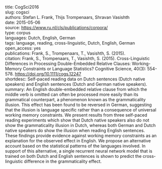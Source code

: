 title: CogSci2016  
slug: cogsci  
authors: Stefan L. Frank, Thijs Trompenaars, Shravan Vasishth  
date: 2015-05-06  
source: https://www.ru.nl/cls/publications/corpora/  
type: corpus  
languages: Dutch, English, German   
tags: language, reading, cross-linguistic, Dutch, English, German   
open_access: yes  
publications: Frank, S., Trompenaars, T., Vasishth, S. (2015).  
citation: Frank, S., Trompenaars, T., Vasishth, S. (2015). Cross-Linguistic Differences in Processing Double-Embedded Relative Clauses: Working-Memory Constraints or Language Statistics? Cognitive Science, 40(3): 554-578. https://doi.org/10.1111/cogs.12247  
shortdesc: Self-paced reading data on Dutch sentences (Dutch native speakers) and English sentences (Dutch and German native speakers).  
summary: An English double-embedded relative clause from which the middle verb is omitted can often be processed more easily than its grammatical counterpart, a phenomenon known as the grammaticality illusion. This effect has been found to be reversed in German, suggesting that the illusion is language specific rather than a consequence of universal working memory constraints. We present results from three self-paced reading experiments which show that Dutch native speakers also do not show the grammaticality illusion in Dutch, whereas both German and Dutch native speakers do show the illusion when reading English sentences. These findings provide evidence against working memory constraints as an explanation for the observed effect in English. We propose an alternative account based on the statistical patterns of the languages involved. In support of this alternative, a single recurrent neural network model that is trained on both Dutch and English sentences is shown to predict the cross-linguistic difference in the grammaticality effect.
